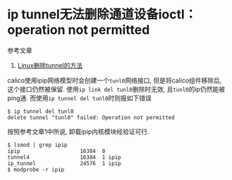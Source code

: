 # ip tunnel无法删除通道设备ioctl：operation not permitted

参考文章

1. [Linux删除tunnel的方法](https://www.cnblogs.com/snooker/p/9945863.html)

calico使用ipip网络模型时会创建一个`tunl0`网络接口, 但是将calico组件移除后, 这个接口仍然被保留. 使用`ip link del tunl0`删除时无效, 且`tunl0`的ip仍然能被ping通. 而使用`ip tunnel del tunl0`时则报如下错误

```
$ ip tunnel del tunl0
delete tunnel "tunl0" failed: Operation not permitted
```

按照参考文章1中所说, 卸载ipip内核模块经验证可行.

```
$ lsmod | grep ipip
ipip                   16384  0
tunnel4                16384  1 ipip
ip_tunnel              24576  1 ipip
$ modprobe -r ipip
```

